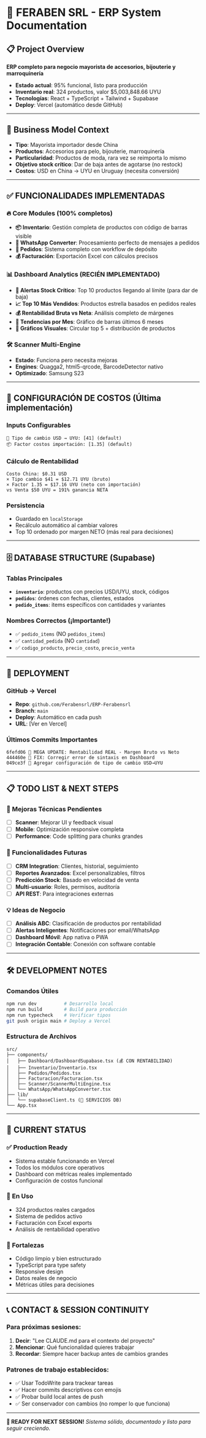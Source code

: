 # 🏢 FERABEN SRL - ERP System Documentation

## 📋 Project Overview
**ERP completo para negocio mayorista de accesorios, bijouterie y marroquinería**
- **Estado actual**: 95% funcional, listo para producción
- **Inventario real**: 324 productos, valor $5,003,848.66 UYU
- **Tecnologías**: React + TypeScript + Tailwind + Supabase
- **Deploy**: Vercel (automático desde GitHub)

---

## 🎯 Business Model Context
- **Tipo**: Mayorista importador desde China
- **Productos**: Accesorios para pelo, bijouterie, marroquinería
- **Particularidad**: Productos de moda, rara vez se reimporta lo mismo
- **Objetivo stock crítico**: Dar de baja antes de agotarse (no restock)
- **Costos**: USD en China → UYU en Uruguay (necesita conversión)

---

## ✅ FUNCIONALIDADES IMPLEMENTADAS

### 🔥 Core Modules (100% completos)
- **📦 Inventario**: Gestión completa de productos con código de barras visible
- **📱 WhatsApp Converter**: Procesamiento perfecto de mensajes a pedidos
- **🛒 Pedidos**: Sistema completo con workflow de depósito
- **💰 Facturación**: Exportación Excel con cálculos precisos

### 📊 Dashboard Analytics (RECIÉN IMPLEMENTADO)
- **🚨 Alertas Stock Crítico**: Top 10 productos llegando al límite (para dar de baja)
- **📈 Top 10 Más Vendidos**: Productos estrella basados en pedidos reales
- **💰 Rentabilidad Bruta vs Neta**: Análisis completo de márgenes
- **📅 Tendencias por Mes**: Gráfico de barras últimos 6 meses
- **🔵 Gráficos Visuales**: Circular top 5 + distribución de productos

### 🛠️ Scanner Multi-Engine
- **Estado**: Funciona pero necesita mejoras
- **Engines**: Quagga2, html5-qrcode, BarcodeDetector nativo
- **Optimizado**: Samsung S23

---

## 💱 CONFIGURACIÓN DE COSTOS (Última implementación)

### Inputs Configurables
```
💱 Tipo de cambio USD → UYU: [41] (default)
📦 Factor costos importación: [1.35] (default)
```

### Cálculo de Rentabilidad
```
Costo China: $0.31 USD
× Tipo cambio $41 = $12.71 UYU (bruto)
× Factor 1.35 = $17.16 UYU (neto con importación)
vs Venta $50 UYU = 191% ganancia NETA
```

### Persistencia
- Guardado en `localStorage`
- Recálculo automático al cambiar valores
- Top 10 ordenado por margen NETO (más real para decisiones)

---

## 🗄️ DATABASE STRUCTURE (Supabase)

### Tablas Principales
- **`inventario`**: productos con precios USD/UYU, stock, códigos
- **`pedidos`**: órdenes con fechas, clientes, estados
- **`pedido_items`**: items específicos con cantidades y variantes

### Nombres Correctos (¡Importante!)
- ✅ `pedido_items` (NO `pedidos_items`)
- ✅ `cantidad_pedida` (NO `cantidad`)
- ✅ `codigo_producto`, `precio_costo`, `precio_venta`

---

## 🚀 DEPLOYMENT

### GitHub → Vercel
- **Repo**: `github.com/Ferabensrl/ERP-Ferabensrl`
- **Branch**: `main`
- **Deploy**: Automático en cada push
- **URL**: [Ver en Vercel]

### Últimos Commits Importantes
```
6fefd06 🚀 MEGA UPDATE: Rentabilidad REAL - Margen Bruto vs Neto
444460e 🔧 FIX: Corregir error de sintaxis en Dashboard
049ce3f 💱 Agregar configuración de tipo de cambio USD→UYU
```

---

## 📋 TODO LIST & NEXT STEPS

### 🔧 Mejoras Técnicas Pendientes
- [ ] **Scanner**: Mejorar UI y feedback visual
- [ ] **Mobile**: Optimización responsive completa
- [ ] **Performance**: Code splitting para chunks grandes

### 🚀 Funcionalidades Futuras
- [ ] **CRM Integration**: Clientes, historial, seguimiento
- [ ] **Reportes Avanzados**: Excel personalizables, filtros
- [ ] **Predicción Stock**: Basado en velocidad de venta
- [ ] **Multi-usuario**: Roles, permisos, auditoría
- [ ] **API REST**: Para integraciones externas

### 💡 Ideas de Negocio
- [ ] **Análisis ABC**: Clasificación de productos por rentabilidad
- [ ] **Alertas Inteligentes**: Notificaciones por email/WhatsApp
- [ ] **Dashboard Móvil**: App nativa o PWA
- [ ] **Integración Contable**: Conexión con software contable

---

## 🛠️ DEVELOPMENT NOTES

### Comandos Útiles
```bash
npm run dev          # Desarrollo local
npm run build        # Build para producción
npm run typecheck    # Verificar tipos
git push origin main # Deploy a Vercel
```

### Estructura de Archivos
```
src/
├── components/
│   ├── Dashboard/DashboardSupabase.tsx (💰 CON RENTABILIDAD)
│   ├── Inventario/Inventario.tsx
│   ├── Pedidos/Pedidos.tsx
│   ├── Facturacion/Facturacion.tsx
│   ├── Scanner/ScannerMultiEngine.tsx
│   └── WhatsApp/WhatsAppConverter.tsx
├── lib/
│   └── supabaseClient.ts (🔧 SERVICIOS DB)
└── App.tsx
```

---

## 🎯 CURRENT STATUS

### ✅ Production Ready
- Sistema estable funcionando en Vercel
- Todos los módulos core operativos
- Dashboard con métricas reales implementado
- Configuración de costos funcional

### 🔄 En Uso
- 324 productos reales cargados
- Sistema de pedidos activo
- Facturación con Excel exports
- Análisis de rentabilidad operativo

### 💪 Fortalezas
- Código limpio y bien estructurado
- TypeScript para type safety
- Responsive design
- Datos reales de negocio
- Métricas útiles para decisiones

---

## 📞 CONTACT & SESSION CONTINUITY

### Para próximas sesiones:
1. **Decir**: "Lee CLAUDE.md para el contexto del proyecto"
2. **Mencionar**: Qué funcionalidad quieres trabajar
3. **Recordar**: Siempre hacer backup antes de cambios grandes

### Patrones de trabajo establecidos:
- ✅ Usar TodoWrite para trackear tareas
- ✅ Hacer commits descriptivos con emojis
- ✅ Probar build local antes de push
- ✅ Ser conservador con cambios (no romper lo que funciona)

---

**🚀 READY FOR NEXT SESSION!** 
*Sistema sólido, documentado y listo para seguir creciendo.*